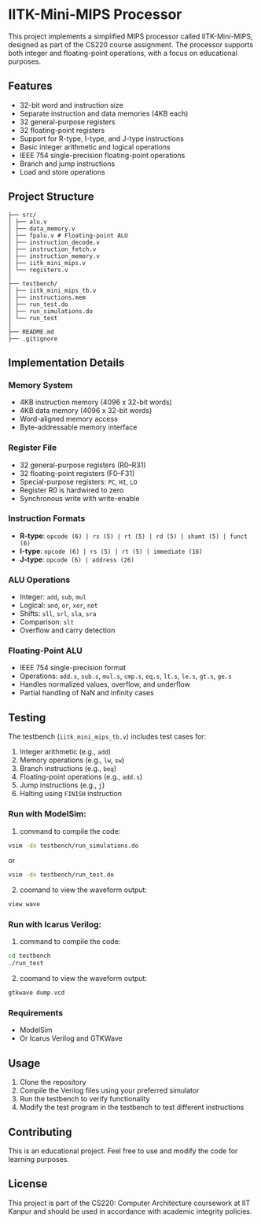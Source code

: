 # IITK-Mini-MIPS Processor

This project implements a simplified MIPS processor called IITK-Mini-MIPS, designed as part of the CS220 course assignment. The processor supports both integer and floating-point operations, with a focus on educational purposes.

## Features

- 32-bit word and instruction size
- Separate instruction and data memories (4KB each)
- 32 general-purpose registers
- 32 floating-point registers
- Support for R-type, I-type, and J-type instructions
- Basic integer arithmetic and logical operations
- IEEE 754 single-precision floating-point operations
- Branch and jump instructions
- Load and store operations

## Project Structure

```
├── src/
│ ├── alu.v 
│ ├── data_memory.v 
│ ├── fpalu.v # Floating-point ALU 
│ ├── instruction_decode.v 
│ ├── instruction_fetch.v 
│ ├── instruction_memory.v 
│ ├── iitk_mini_mips.v 
│ └── registers.v 
│
├── testbench/
│ ├── iitk_mini_mips_tb.v 
│ ├── instructions.mem 
│ ├── run_test.do 
│ ├── run_simulations.do 
│ └── run_test 
│
├── README.md
├── .gitignore

```


## Implementation Details

### Memory System
- 4KB instruction memory (4096 x 32-bit words)
- 4KB data memory (4096 x 32-bit words)
- Word-aligned memory access
- Byte-addressable memory interface

### Register File
- 32 general-purpose registers (R0–R31)
- 32 floating-point registers (F0–F31)
- Special-purpose registers: `PC`, `HI`, `LO`
- Register R0 is hardwired to zero
- Synchronous write with write-enable

### Instruction Formats
- **R-type**: `opcode (6) | rs (5) | rt (5) | rd (5) | shamt (5) | funct (6)`
- **I-type**: `opcode (6) | rs (5) | rt (5) | immediate (16)`
- **J-type**: `opcode (6) | address (26)`

### ALU Operations
- Integer: `add`, `sub`, `mul`
- Logical: `and`, `or`, `xor`, `not`
- Shifts: `sll`, `srl`, `sla`, `sra`
- Comparison: `slt`
- Overflow and carry detection

### Floating-Point ALU
- IEEE 754 single-precision format
- Operations: `add.s`, `sub.s`, `mul.s`, `cmp.s`, `eq.s`, `lt.s`, `le.s`, `gt.s`, `ge.s`
- Handles normalized values, overflow, and underflow
- Partial handling of NaN and infinity cases

## Testing

The testbench (`iitk_mini_mips_tb.v`) includes test cases for:

1. Integer arithmetic (e.g., `add`)
2. Memory operations (e.g., `lw`, `sw`)
3. Branch instructions (e.g., `beq`)
4. Floating-point operations (e.g., `add.s`)
5. Jump instructions (e.g., `j`)
6. Halting using `FINISH` instruction

### Run with ModelSim:

1. command to compile the code:

```bash
vsim -do testbench/run_simulations.do
```
or 

```bash
vsim -do testbench/run_test.do
```
2. coomand to view the waveform output:

```bash
view wave
```
### Run with Icarus Verilog:

1. command to compile the code:

```bash
cd testbench
./run_test
```
2. coomand to view the waveform output:

```bash
gtkwave dump.vcd
```

### Requirements
- ModelSim
- Or Icarus Verilog and GTKWave

## Usage

1. Clone the repository
2. Compile the Verilog files using your preferred simulator
3. Run the testbench to verify functionality
4. Modify the test program in the testbench to test different instructions

## Contributing

This is an educational project. Feel free to use and modify the code for learning purposes.

## License

This project is part of the CS220: Computer Architecture coursework at IIT Kanpur and should be used in accordance with academic integrity policies. 
